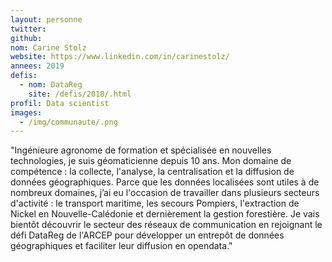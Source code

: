 ```yaml
---
layout: personne
twitter: 
github: 
nom: Carine Stolz
website: https://www.linkedin.com/in/carinestolz/
annees: 2019
defis: 
  - nom: DataReg
    site: /defis/2018/.html
profil: Data scientist
images:
  - /img/communaute/.png
---
```


"Ingénieure agronome de formation et spécialisée en nouvelles technologies, je suis géomaticienne depuis 10 ans. Mon domaine de compétence : la collecte, l'analyse, la centralisation et la diffusion de données géographiques. Parce que les données localisées sont utiles à de nombreux domaines, j’ai eu l'occasion de travailler dans plusieurs secteurs d'activité : le transport maritime, les secours Pompiers, l'extraction de Nickel en Nouvelle-Calédonie et dernièrement la gestion forestière. Je vais bientôt découvrir le secteur des réseaux de communication en rejoignant le défi DataReg de l'ARCEP pour développer un entrepôt de données géographiques et faciliter leur diffusion en opendata."
